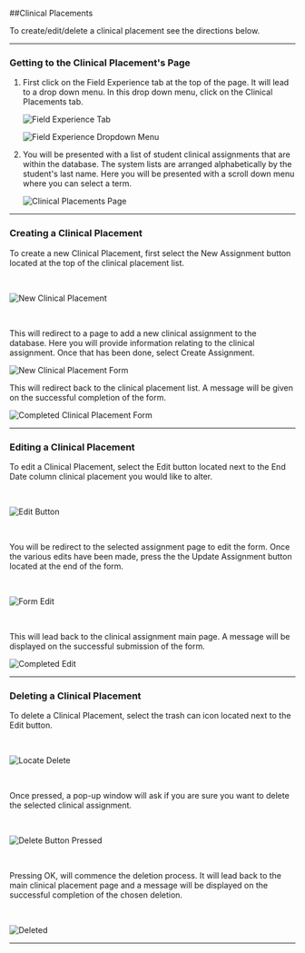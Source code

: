 

##Clinical Placements

To create/edit/delete a clinical placement see the directions below.
***

### Getting to the Clinical Placement's Page
1. First click on the Field Experience tab at the top of the page. It will lead to a drop down menu. In this drop down menu, click on the Clinical Placements tab.

    ![Field Experience Tab](/help_images/clinical_teachers/advisor_nav_bar.JPG)

    ![Field Experience Dropdown Menu](/help_images/clinical_teachers/field_exp_drop_down.JPG)
    
2. You will be presented with a list of student clinical assignments that are within the database. The system lists are arranged alphabetically by the student's last name. Here you will be presented with a scroll down menu where you can select a term.

    ![Clinical Placements Page](/help_images/clinical_placements/clinical_assigment_all.JPG)

***
### Creating a Clinical Placement
To create a new Clinical Placement, first select the New Assignment button located at the top of the clinical placement list.

&nbsp;

  ![New Clinical Placement](/help_images/clinical_placements/clinical_assigment_all.JPG)

&nbsp;

This will redirect to a page to add a new clinical assignment to the database. Here you will provide information relating to the clinical assignment.
Once that has been done, select Create Assignment.

  ![New Clinical Placement Form](/help_images/clinical_placements/clinical_assigment_create.JPG)

This will redirect back to the clinical placement list. A message will be given on the successful completion of the form.
  
  ![Completed Clinical Placement Form](/help_images/clinical_placements/clinical_assigment_created.JPG)

***
### Editing a Clinical Placement
To edit a Clinical Placement, select the Edit button located next to the End Date column clinical placement you would like to alter.

&nbsp;

  ![Edit Button](/help_images/clinical_placements/clinical_assigment_edit.JPG)

&nbsp;

You will be redirect to the selected assignment page to edit the form. 
Once the various edits have been made, press the the Update Assignment button located at the end of the form.

&nbsp;

  ![Form Edit](/help_images/clinical_placements/clinical_assigment_edit.JPG)

&nbsp;

This will lead back to the clinical assignment main page. A message will be displayed on the successful submission of the form.

  ![Completed Edit](/help_images/clinical_placements/clinical_assigment_edited.JPG)

***
### Deleting a Clinical Placement
To delete a Clinical Placement, select the trash can icon located next to the Edit button.

&nbsp;

  ![Locate Delete](/help_images/clinical_placements/clinical_assigment_all.JPG)

&nbsp;

Once pressed, a pop-up window will ask if you are sure you want to delete the selected clinical assignment.

&nbsp;

  ![Delete Button Pressed](/help_images/clinical_placements/clinical_assigment_delete.JPG)

&nbsp;

Pressing OK, will commence the deletion process. It will lead back to the main clinical placement page and a message will be displayed on the successful completion of the chosen deletion.

&nbsp;

  ![Deleted](/help_images/clinical_placements/clinical_assigment_deleted.JPG)

***


